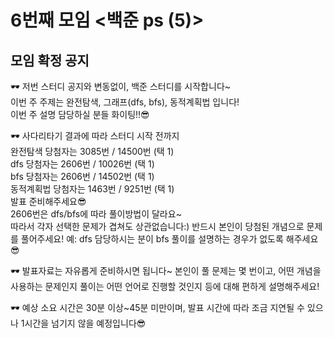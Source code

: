 # 6번째 모임 <백준 ps (5)>
## 모임 확정 공지

🕶 저번 스터디 공지와 변동없이, 백준 스터디를 시작합니다~  
이번 주 주제는 완전탐색, 그래프(dfs, bfs), 동적계획법 입니다!  
이번 주 설명 담당하실 분들 화이팅!!😎  

🕶 사다리타기 결과에 따라 스터디 시작 전까지  
완전탐색 당첨자는 3085번 / 14500번 (택 1)  
dfs 당첨자는 2606번 / 10026번 (택 1)  
bfs 당첨자는 2606번 / 14502번 (택 1)  
동적계획법 당첨자는 1463번 / 9251번 (택 1)  
발표 준비해주세요😎  
2606번은 dfs/bfs에 따라 풀이방법이 달라요~  
따라서 각자 선택한 문제가 겹쳐도 상관없습니다:) 반드시 본인이 당첨된 개념으로 문제를 풀어주세요!
예: dfs 담당하시는 분이 bfs 풀이를 설명하는 경우가 없도록 해주세요😎

🕶 발표자료는 자유롭게 준비하시면 됩니다~
본인이 풀 문제는 몇 번이고, 어떤 개념을 사용하는 문제인지
풀이는 어떤 언어로 진행할 것인지 등에 대해 편하게 설명해주세요!

🕶 예상 소요 시간은 30분 이상~45분 미만이며,
발표 시간에 따라 조금 지연될 수 있으나 1시간을 넘기지 않을 예정입니다😎
